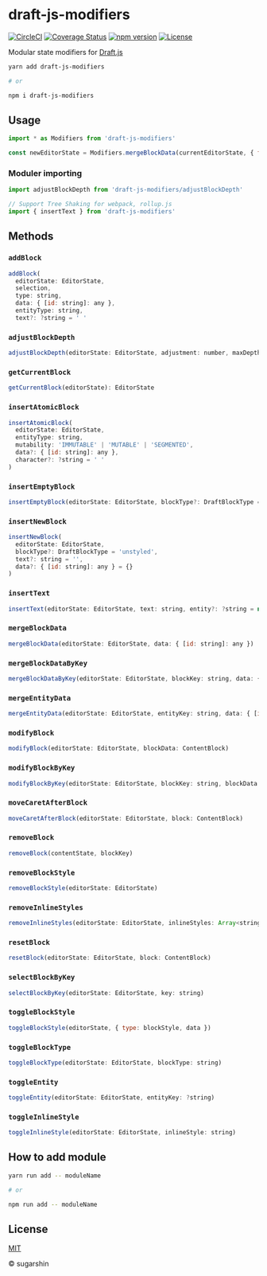 # draft-js-modifiers

[![CircleCI][circleci-image]][circleci-url]
[![Coverage Status][coveralls-image]][coveralls-url]
[![npm version][npm-image]][npm-url]
[![License][license-image]][license-url]

Modular state modifiers for [Draft.js](https://draftjs.org/)

```bash
yarn add draft-js-modifiers

# or

npm i draft-js-modifiers
```

## Usage

```js
import * as Modifiers from 'draft-js-modifiers'

const newEditorState = Modifiers.mergeBlockData(currentEditorState, { foo: 1 })
```

### Moduler importing

```js
import adjustBlockDepth from 'draft-js-modifiers/adjustBlockDepth'

// Support Tree Shaking for webpack, rollup.js
import { insertText } from 'draft-js-modifiers'
```

## Methods

### `addBlock`

```js
addBlock(
  editorState: EditorState,
  selection,
  type: string,
  data: { [id: string]: any },
  entityType: string,
  text?: ?string = ' '
```

### `adjustBlockDepth`

```js
adjustBlockDepth(editorState: EditorState, adjustment: number, maxDepth: number)
```

### `getCurrentBlock`

```js
getCurrentBlock(editorState): EditorState
```

### `insertAtomicBlock`

```js
insertAtomicBlock(
  editorState: EditorState,
  entityType: string,
  mutability: 'IMMUTABLE' | 'MUTABLE' | 'SEGMENTED',
  data?: { [id: string]: any },
  character?: ?string = ' '
)
```

### `insertEmptyBlock`

```js
insertEmptyBlock(editorState: EditorState, blockType?: DraftBlockType = 'unstyled')
```

### `insertNewBlock`

```js
insertNewBlock(
  editorState: EditorState,
  blockType?: DraftBlockType = 'unstyled',
  text?: string = '',
  data?: { [id: string]: any } = {}
)
```

### `insertText`

```js
insertText(editorState: EditorState, text: string, entity?: ?string = null)
```

### `mergeBlockData`

```js
mergeBlockData(editorState: EditorState, data: { [id: string]: any })
```

### `mergeBlockDataByKey`

```js
mergeBlockDataByKey(editorState: EditorState, blockKey: string, data: { [id: string]: any })
```

### `mergeEntityData`

```js
mergeEntityData(editorState: EditorState, entityKey: string, data: { [id: string]: any })
```

### `modifyBlock`

```js
modifyBlock(editorState: EditorState, blockData: ContentBlock)
```

### `modifyBlockByKey`

```js
modifyBlockByKey(editorState: EditorState, blockKey: string, blockData: ContentBlock)
```

### `moveCaretAfterBlock`

```js
moveCaretAfterBlock(editorState: EditorState, block: ContentBlock)
```

### `removeBlock`

```js
removeBlock(contentState, blockKey)
```

### `removeBlockStyle`

```js
removeBlockStyle(editorState: EditorState)
```

### `removeInlineStyles`

```js
removeInlineStyles(editorState: EditorState, inlineStyles: Array<string> = [])
```

### `resetBlock`

```js
resetBlock(editorState: EditorState, block: ContentBlock)
```

### `selectBlockByKey`

```js
selectBlockByKey(editorState: EditorState, key: string)
```

### `toggleBlockStyle`

```js
toggleBlockStyle(editorState, { type: blockStyle, data })
```

### `toggleBlockType`

```js
toggleBlockType(editorState: EditorState, blockType: string)
```

### `toggleEntity`

```js
toggleEntity(editorState: EditorState, entityKey: ?string)
```

### `toggleInlineStyle`

```js
toggleInlineStyle(editorState: EditorState, inlineStyle: string)
```

## How to add module

```bash
yarn run add -- moduleName

# or

npm run add -- moduleName
```

## License

[MIT][license-url]

© sugarshin

[circleci-image]: https://circleci.com/gh/sugarshin/draft-js-modifiers/tree/master.svg?style=svg&circle-token=f80707ebb99977ec63649c41cb76202f05aa75e1
[circleci-url]: https://circleci.com/gh/sugarshin/draft-js-modifiers/tree/master
[coveralls-image]: https://coveralls.io/repos/github/sugarshin/draft-js-modifiers/badge.svg?branch=master
[coveralls-url]: https://coveralls.io/github/sugarshin/draft-js-modifiers?branch=master
[npm-image]: https://img.shields.io/npm/v/draft-js-modifiers.svg?style=flat-square
[npm-url]: https://www.npmjs.org/package/draft-js-modifiers
[license-image]: https://img.shields.io/:license-mit-blue.svg?style=flat-square
[license-url]: https://sugarshin.mit-license.org/
